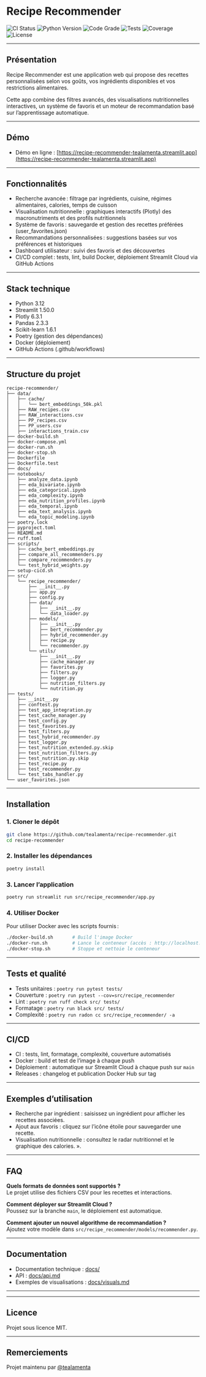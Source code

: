 # Recipe Recommender

![CI Status](https://github.com/tealamenta/recipe-recommender/workflows/CI%20-%20Tests%20%26%20Quality/badge.svg)
![Python Version](https://img.shields.io/badge/python-3.12-blue.svg)
![Code Grade](https://img.shields.io/badge/complexity-A%20(3.27)-brightgreen.svg)
![Tests](https://img.shields.io/badge/tests-101%20passing-success.svg)
![Coverage](https://img.shields.io/badge/coverage-41%25-yellow.svg)
![License](https://img.shields.io/badge/license-MIT-blue.svg)

---

## Présentation

Recipe Recommender est une application web qui propose des recettes personnalisées selon vos goûts, vos ingrédients disponibles et vos restrictions alimentaires.

Cette app combine des filtres avancés, des visualisations nutritionnelles interactives, un système de favoris et un moteur de recommandation basé sur l’apprentissage automatique.

---

## Démo

- Démo en ligne : [https://recipe-recommender-tealamenta.streamlit.app](https://recipe-recommender-tealamenta.streamlit.app)

---

## Fonctionnalités

- Recherche avancée : filtrage par ingrédients, cuisine, régimes alimentaires, calories, temps de cuisson
- Visualisation nutritionnelle : graphiques interactifs (Plotly) des macronutriments et des profils nutritionnels
- Système de favoris : sauvegarde et gestion des recettes préférées (user_favorites.json)
- Recommandations personnalisées : suggestions basées sur vos préférences et historiques
- Dashboard utilisateur : suivi des favoris et des découvertes
- CI/CD complet : tests, lint, build Docker, déploiement Streamlit Cloud via GitHub Actions

---

## Stack technique

- Python 3.12
- Streamlit 1.50.0
- Plotly 6.3.1
- Pandas 2.3.3
- Scikit-learn 1.6.1
- Poetry (gestion des dépendances)
- Docker (déploiement)
- GitHub Actions (.github/workflows)

---

## Structure du projet

```
recipe-recommender/
├── data/
│   ├── cache/
│   │   └── bert_embeddings_50k.pkl
│   ├── RAW_recipes.csv
│   ├── RAW_interactions.csv
│   ├── PP_recipes.csv
│   ├── PP_users.csv
│   ├── interactions_train.csv
├── docker-build.sh
├── docker-compose.yml
├── docker-run.sh
├── docker-stop.sh
├── Dockerfile
├── Dockerfile.test
├── docs/
├── notebooks/
│   ├── analyze_data.ipynb
│   ├── eda_bivariate.ipynb
│   ├── eda_categorical.ipynb
│   ├── eda_complexity.ipynb
│   ├── eda_nutrition_profiles.ipynb
│   ├── eda_temporal.ipynb
│   ├── eda_text_analysis.ipynb
│   └── eda_topic_modeling.ipynb
├── poetry.lock
├── pyproject.toml
├── README.md
├── ruff.toml
├── scripts/
│   ├── cache_bert_embeddings.py
│   ├── compare_all_recommenders.py
│   ├── compare_recommenders.py
│   └── test_hybrid_weights.py
├── setup-cicd.sh
├── src/
│   └── recipe_recommender/
│       ├── __init__.py
│       ├── app.py
│       ├── config.py
│       ├── data/
│       │   ├── __init__.py
│       │   └── data_loader.py
│       ├── models/
│       │   ├── __init__.py
│       │   ├── bert_recommender.py
│       │   ├── hybrid_recommender.py
│       │   ├── recipe.py
│       │   └── recommender.py
│       └── utils/
│           ├── __init__.py
│           ├── cache_manager.py
│           ├── favorites.py
│           ├── filters.py
│           ├── logger.py
│           ├── nutrition_filters.py
│           └── nutrition.py
├── tests/
│   ├── __init__.py
│   ├── conftest.py
│   ├── test_app_integration.py
│   ├── test_cache_manager.py
│   ├── test_config.py
│   ├── test_favorites.py
│   ├── test_filters.py
│   ├── test_hybrid_recommender.py
│   ├── test_logger.py
│   ├── test_nutrition_extended.py.skip
│   ├── test_nutrition_filters.py
│   ├── test_nutrition.py.skip
│   ├── test_recipe.py
│   ├── test_recommender.py
│   └── test_tabs_handler.py
└── user_favorites.json
```

---

## Installation

### 1. Cloner le dépôt

```bash
git clone https://github.com/tealamenta/recipe-recommender.git
cd recipe-recommender
```

### 2. Installer les dépendances

```bash
poetry install
```

### 3. Lancer l’application

```bash
poetry run streamlit run src/recipe_recommender/app.py
```

### 4.  Utiliser Docker
Pour utiliser Docker avec les scripts fournis :

```bash
./docker-build.sh       # Build l'image Docker
./docker-run.sh         # Lance le conteneur (accès : http://localhost:8501)
./docker-stop.sh        # Stoppe et nettoie le conteneur
```

---

## Tests et qualité

- Tests unitaires : `poetry run pytest tests/`
- Couverture : `poetry run pytest --cov=src/recipe_recommender`
- Lint : `poetry run ruff check src/ tests/`
- Formatage : `poetry run black src/ tests/`
- Complexité : `poetry run radon cc src/recipe_recommender/ -a`

---

## CI/CD

- CI : tests, lint, formatage, complexité, couverture automatisés
- Docker : build et test de l’image à chaque push
- Déploiement : automatique sur Streamlit Cloud à chaque push sur `main`
- Releases : changelog et publication Docker Hub sur tag

---

## Exemples d’utilisation

- Recherche par ingrédient : saisissez un ingrédient pour afficher les recettes associées.
- Ajout aux favoris : cliquez sur l’icône étoile pour sauvegarder une recette.
- Visualisation nutritionnelle : consultez le radar nutritionnel et le graphique des calories.
».

---

## FAQ

**Quels formats de données sont supportés ?**  
Le projet utilise des fichiers CSV pour les recettes et interactions.

**Comment déployer sur Streamlit Cloud ?**  
Poussez sur la branche `main`, le déploiement est automatique.

**Comment ajouter un nouvel algorithme de recommandation ?**  
Ajoutez votre modèle dans `src/recipe_recommender/models/recommender.py`.

---

## Documentation

- Documentation technique : [docs/](docs/)
- API : [docs/api.md](docs/api.md)
- Exemples de visualisations : [docs/visuals.md](docs/visuals.md)

---



---

## Licence

Projet sous licence MIT.

---

## Remerciements

Projet maintenu par [@tealamenta](https://github.com/tealamenta)